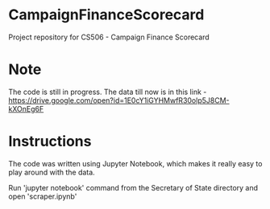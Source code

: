 # CampaignFinanceScorecard
Project repository for CS506 - Campaign Finance Scorecard

# Note

The code is still in progress. The data till now is in this link - https://drive.google.com/open?id=1E0cY1iGYHMwfR30olp5J8CM-kXOnEg6F

# Instructions
The code was written using Jupyter Notebook, which makes it really easy to play around with the data.

Run 'jupyter notebook' command from the Secretary of State directory and open 'scraper.ipynb'
